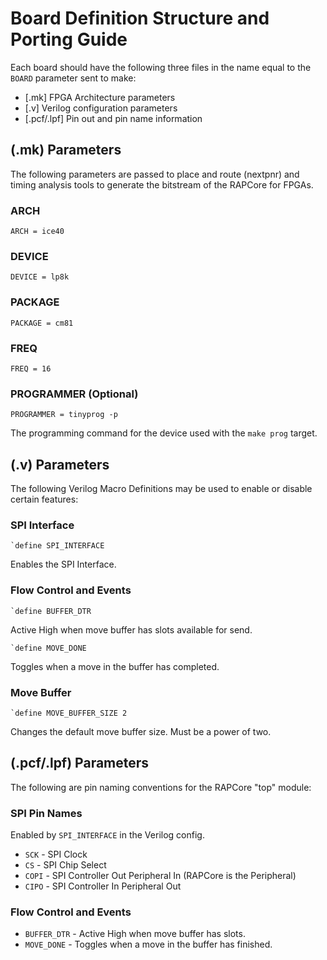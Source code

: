 # Board Definition Structure and Porting Guide

Each board should have the following three files in the name equal to the `BOARD`
parameter sent to make:

- [.mk] FPGA Architecture parameters
- [.v] Verilog configuration parameters
- [.pcf/.lpf] Pin out and pin name information

## (.mk) Parameters

The following parameters are passed to place and route (nextpnr) and timing analysis
tools to generate the bitstream of the RAPCore for FPGAs.

### ARCH
```
ARCH = ice40
```

### DEVICE
```
DEVICE = lp8k
```

### PACKAGE
```
PACKAGE = cm81
```

### FREQ
```
FREQ = 16
```

### PROGRAMMER (Optional)
```
PROGRAMMER = tinyprog -p
```
The programming command for the device used with the `make prog` target.


## (.v) Parameters

The following Verilog Macro Definitions may be used to enable or disable certain
features:

### SPI Interface

```
`define SPI_INTERFACE
```
Enables the SPI Interface.

### Flow Control and Events

```
`define BUFFER_DTR
```
Active High when move buffer has slots available for send.

```
`define MOVE_DONE
```
Toggles when a move in the buffer has completed.

### Move Buffer

```
`define MOVE_BUFFER_SIZE 2
```
Changes the default move buffer size. Must be a power of two.

## (.pcf/.lpf) Parameters

The following are pin naming conventions for the RAPCore "top" module:

### SPI Pin Names

Enabled by `SPI_INTERFACE` in the Verilog config.

- `SCK` - SPI Clock
- `CS` - SPI Chip Select
- `COPI` - SPI Controller Out Peripheral In (RAPCore is the Peripheral)
- `CIPO` - SPI Controller In Peripheral Out

### Flow Control and Events


- `BUFFER_DTR` - Active High when move buffer has slots.
- `MOVE_DONE` - Toggles when a move in the buffer has finished.
